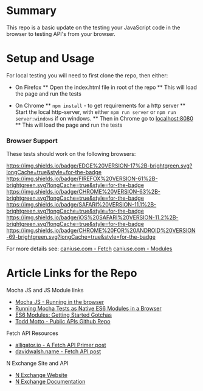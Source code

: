 # Summary
This repo is a basic update on the testing your JavaScript code in the browser to testing API's from your browser.

# Setup and Usage
For local testing you will need to first clone the repo, then either:
* On Firefox
** Open the index.html file in root of the repo
** This will load the page and run the tests

* On Chrome
** `npm install` - to get requirements for a http server
** Start the local http-server, with either `npm run server` or `npm run server:windows` if on windows.
** Then in Chrome go to [localhost:8080](http://localhost:8080)
** This will load the page and run the tests

### Browser Support
These tests should work on the following browsers:

https://img.shields.io/badge/EDGE%20VERSION-17%2B-brightgreen.svg?longCache=true&style=for-the-badge
https://img.shields.io/badge/FIREFOX%20VERSION-61%2B-brightgreen.svg?longCache=true&style=for-the-badge
https://img.shields.io/badge/CHROME%20VERSION-63%2B-brightgreen.svg?longCache=true&style=for-the-badge
https://img.shields.io/badge/SAFARI%20VERSION-11.1%2B-brightgreen.svg?longCache=true&style=for-the-badge
https://img.shields.io/badge/iOS%20SAFARI%20VERSION-11.2%2B-brightgreen.svg?longCache=true&style=for-the-badge
https://img.shields.io/badge/CHROME%20FOR%20ANDROID%20VERSION-69-brightgreen.svg?longCache=true&style=for-the-badge

For more details see:
[caniuse.com - Fetch](https://caniuse.com/#feat=fetch)
[caniuse.com - Modules](https://caniuse.com/#search=modules)


# Article Links for the Repo
Mocha JS and JS Module links
* [Mocha JS - Running in the browser](https://mochajs.org/#running-mocha-in-the-browser)
* [Running Mocha Tests as Native ES6 Modules in a Browser](https://medium.com/dailyjs/running-mocha-tests-as-native-es6-modules-in-a-browser-882373f2ecb0)
* [ES6 Modules: Getting Started Gotchas](https://medium.com/@mattlag/es6-modules-getting-started-gotchas-2ad154f38e2e)
* [Todd Motto - Public APIs Github Repo](https://github.com/toddmotto/public-apis)

Fetch API Resources
* [alligator.io - A Fetch API Primer post](https://alligator.io/js/fetch-api/)
* [davidwalsh.name - Fetch API post](https://davidwalsh.name/fetch)

N Exchange Site and API
* [N Exchange Website](https://n.exchange/)
* [N Exchange Documentation](https://nexchange2.docs.apiary.io/#) 
